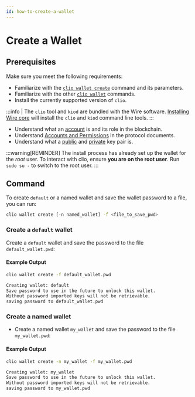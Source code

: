```yaml
---
id: how-to-create-a-wallet
---
```



# Create a Wallet

## Prerequisites

Make sure you meet the following requirements:

* Familiarize with the [`clio wallet create`](/docs/api-reference/tooling/clio/command-reference/wallet/create.md) command and its parameters.
* Familiarize with the other [`clio wallet`](/docs/api-reference/tooling/clio/command-reference/wallet/index.md) commands.
* Install the currently supported version of `clio`.

:::info
| The `clio` tool and `kiod` are bundled with the Wire software. [Installing Wire core](/docs/getting-started/install-dependencies.md) will install the `clio` and `kiod` command line tools.
:::

* Understand what an [account](/docs/introduction/glossary.md#account) is and its role in the blockchain.
* Understand [Accounts and Permissions](/docs/smart-contract-development/accounts-permissions.md) in the protocol documents.
* Understand what a [public](/docs/introduction/glossary.md#public-key) and [private](/docs/introduction/glossary.md#private-key) key pair is.

:::warning[REMINDER]
The install process has already set up the wallet for the *root* user. To interact with clio, ensure **you are on the root user**. Run `sudo su -` to switch to the root user.
:::

## Command

To create `default` or a named wallet and save the wallet password to a file, you can run:

```sh
clio wallet create [-n named_wallet] -f <file_to_save_pwd>
```

### Create a `default` wallet

Create a `default` wallet and save the password to the file `default_wallet.pwd`:

#### Example Output

```sh
clio wallet create -f default_wallet.pwd

Creating wallet: default
Save password to use in the future to unlock this wallet.
Without password imported keys will not be retrievable.
saving password to default_wallet.pwd
```

### Create a named wallet

* Create a named wallet `my_wallet` and save the password to the file `my_wallet.pwd`:

#### Example Output

```sh
clio wallet create -n my_wallet -f my_wallet.pwd

Creating wallet: my_wallet
Save password to use in the future to unlock this wallet.
Without password imported keys will not be retrievable.
saving password to my_wallet.pwd
```
